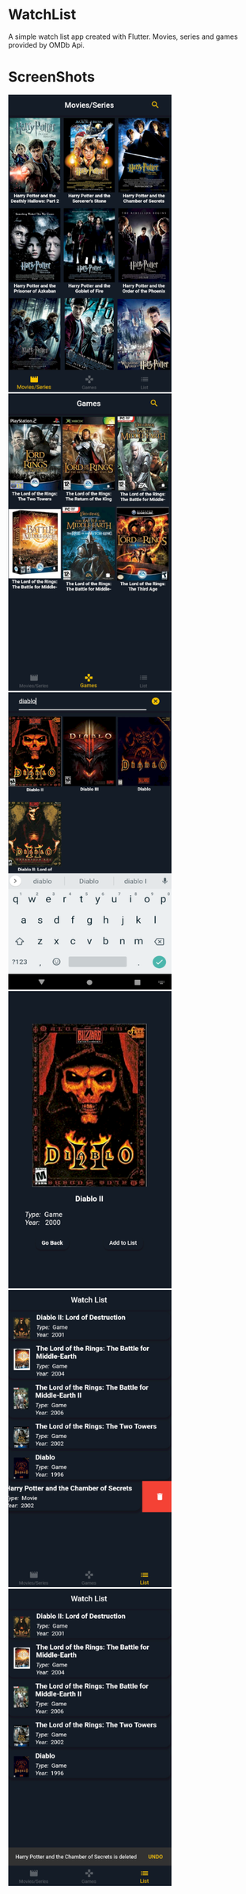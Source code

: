 # WatchList

A simple watch list app created with Flutter. Movies, series and games provided by OMDb Api. 

# ScreenShots

<img src= /screenshots/home.png height= "600" width = "330">      <img src= /screenshots/games.png height= "600" width = "330">
<img src= /screenshots/diablo.png height= "600" width = "330">      <img src= /screenshots/detail.png height= "600" width = "330">
<img src= /screenshots/list.png height= "600" width = "330">      <img src= /screenshots/undo.png height= "600" width = "330">
